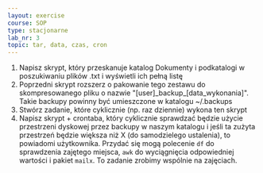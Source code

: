 ```yaml
---
layout: exercise
course: SOP
type: stacjonarne
lab_nr: 3
topic: tar, data, czas, cron
---
```

1. Napisz skrypt, który przeskanuje katalog Dokumenty i podkatalogi w poszukiwaniu plików .txt i wyświetli ich pełną listę
2. Poprzedni skrypt rozszerz o pakowanie tego zestawu do skompresowanego pliku o nazwie "[user]\_backup\_[data_wykonania]". Takie backupy powinny być umieszczone w katalogu ~/.backups
3. Stwórz zadanie, które cyklicznie (np. raz dziennie) wykona ten skrypt
4. Napisz skrypt + crontaba, który cyklicznie sprawdzać będzie użycie przestrzeni dyskowej przez backupy w naszym katalogu i jeśli ta zużyta przestrzeń będzie większa niż X (do samodzielego ustalenia), to powiadomi użytkownika. Przydać się mogą polecenie ```df``` do sprawdzenia zajętego miejsca, ```awk``` do wyciągnięcia odpowiedniej wartości i pakiet ```mailx```. To zadanie zrobimy wspólnie na zajęciach.